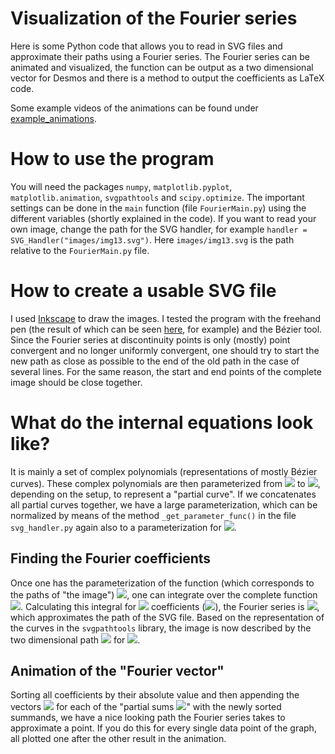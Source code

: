 # Visualization of the Fourier series
Here is some Python code that allows you to read in SVG files and approximate their paths using a Fourier series. The Fourier series can be animated and visualized, the function can be output as a two dimensional vector for Desmos and there is a method to output the coefficients as LaTeX code.

Some example videos of the animations can be found under [example_animations](https://github.com/aliemen/Visualization-of-the-Fourier-series/tree/main/example_animations).

# How to use the program
You will need the packages `numpy`, `matplotlib.pyplot`, `matplotlib.animation`, `svgpathtools` and `scipy.optimize`. 
The important settings can be done in the `main` function (file `FourierMain.py`) using the different variables (shortly explained in the code). If you want to read your own image, change the path for the SVG handler, for example `handler = SVG_Handler("images/img13.svg")`. Here `images/img13.svg` is the path relative to the `FourierMain.py` file.

# How to create a usable SVG file
I used [Inkscape](https://inkscape.org/de/) to draw the images. I tested the program with the freehand pen (the result of which can be seen [here](https://www.reddit.com/r/mathmemes/comments/rjvakh/merry_christmas_from_a_complex_fourier_series/), for example) and the Bézier tool. Since the Fourier series at discontinuity points is only (mostly) point convergent and no longer uniformly convergent, one should try to start the new path as close as possible to the end of the old path in the case of several lines. For the same reason, the start and end points of the complete image should be close together.

# What do the internal equations look like?
It is mainly a set of complex polynomials (representations of mostly Bézier curves). These complex polynomials are then parameterized from <img src="https://render.githubusercontent.com/render/math?math=t=0"> to <img src="https://render.githubusercontent.com/render/math?math=t=1">, depending on the setup, to represent a "partial curve". If we concatenates all partial curves together, we have a large parameterization, which can be normalized by means of the method `_get_parameter_func()` in the file `svg_handler.py` again also to a parameterization for <img src="https://render.githubusercontent.com/render/math?math=t\in [0, 1]">. 

## Finding the Fourier coefficients
Once one has the parameterization of the function (which corresponds to the paths of "the image") <img src="https://render.githubusercontent.com/render/math?math=\gamma : [0, 1] \rightarrow \mathbb{C}">, one can integrate over the complete function <img src="https://render.githubusercontent.com/render/math?math=c_k = \int_0^1 \gamma(t) \cdot e^{2\pi i k \cdot t} \,\text{d}t">. Calculating this integral for <img src="https://render.githubusercontent.com/render/math?math=N"> coefficients (<img src="https://render.githubusercontent.com/render/math?math=k = -N, ..., N">), the Fourier series is <img src="https://render.githubusercontent.com/render/math?math=f_N(x) = \sum_{-N}^N c_k e^{2\pi i k t}">, which approximates the path of the SVG file. Based on the representation of the curves in the `svgpathtools` library, the image is now described by the two dimensional path <img src="https://render.githubusercontent.com/render/math?math=g(t) = \left(\begin{array}{l} \text{Re}(f_N(t)) \\ -\text{Im}(f_N(t)) \end{array}\right)"> for <img src="https://render.githubusercontent.com/render/math?math=t\in [0, 1]">.

## Animation of the "Fourier vector"
Sorting all coefficients by their absolute value and then appending the vectors <img src="https://render.githubusercontent.com/render/math?math=g(t)"> for each of the "partial sums <img src="https://render.githubusercontent.com/render/math?math=f_N">" with the newly sorted summands, we have a nice looking path the Fourier series takes to approximate a point. If you do this for every single data point of the graph, all plotted one after the other result in the animation. 
